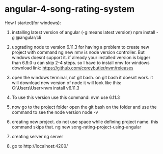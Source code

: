 # angular-4-song-rating-system

How I started(for windows):


  1. installing latest version of angular (-g means latest version)
  npm install -g @angular/cli

  2. upgrading node to version 6.11.3 for having a problem to create new project with command ng new
  nmv is node version controller. But windows doesnt support it.
  if already your installed version is bigger than 6.9.0 u can skip 2-4 steps.
  so I have to install nmv for windows
  download link:
  https://github.com/coreybutler/nvm/releases

  3. open the windows terminal, not git bash. on git bash it doesnt work. 
  it will download new version of node
  it will look like this:
  C:\Users\User>nvm install v6.11.3 
  
  4. To use this version use this command: 
  nvm use 6.11.3
  
  5. now go to the project folder
  open the git bash on the folder and use the command to see the node version
  node -v
  
  6. creating new project. do not use space while defining project name. this command skips that.
  ng new song-rating-project-using-angular
  
  7. creating server
  ng server
  
  8. go to 
  http://localhost:4200/
  
  
